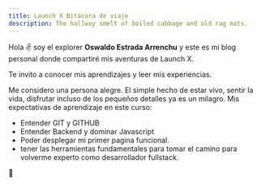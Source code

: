 ```yaml
---
title: Launch X Bitácora de viaje
description: The hallway smelt of boiled cabbage and old rag mats.
---
```


Hola ✌️  soy el explorer **Oswaldo Estrada Arrenchu** y este es mi blog personal donde compartiré mis aventuras de Launch X.

Te invito a conocer mis aprendizajes y leer mis experiencias.

Me considero una persona alegre. El simple hecho de estar vivo, sentir la vida, disfrutar incluso de los pequeños detalles ya es un milagro. 
Mis expectativas de aprendizaje en este curso: 

- Entender GIT y GITHUB 
- Entender Backend y dominar Javascript
- Poder desplegar mi primer pagina funcional. 
- tener las herramientas fundamentales para tomar el camino para volverme experto como desarrollador fullstack. 

🚀
